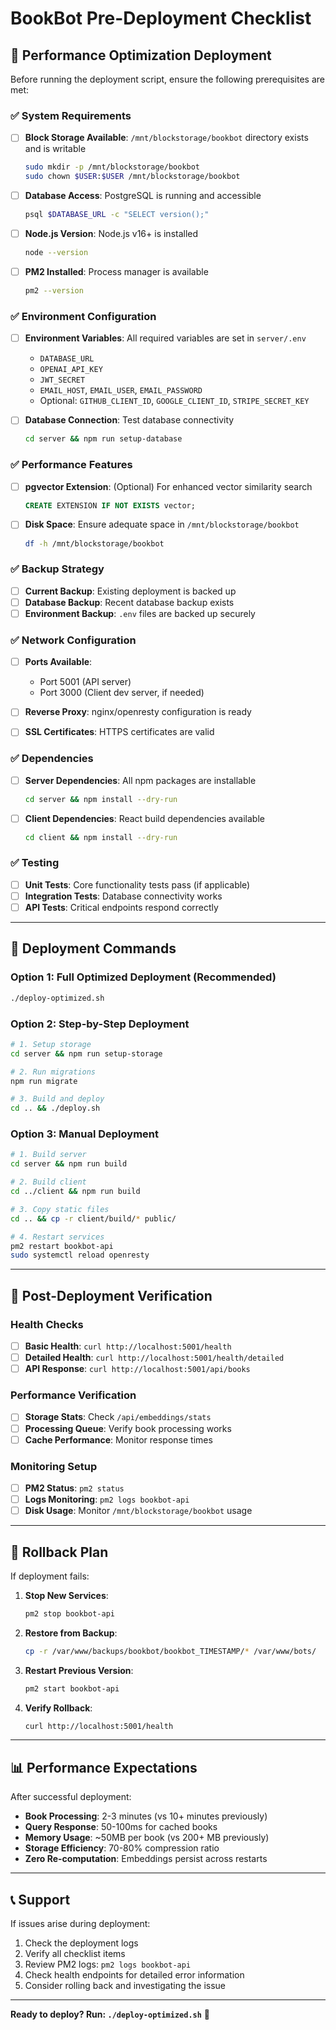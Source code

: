 # BookBot Pre-Deployment Checklist

## 🚀 Performance Optimization Deployment

Before running the deployment script, ensure the following prerequisites are met:

### ✅ **System Requirements**

- [ ] **Block Storage Available**: `/mnt/blockstorage/bookbot` directory exists and is writable
  ```bash
  sudo mkdir -p /mnt/blockstorage/bookbot
  sudo chown $USER:$USER /mnt/blockstorage/bookbot
  ```

- [ ] **Database Access**: PostgreSQL is running and accessible
  ```bash
  psql $DATABASE_URL -c "SELECT version();"
  ```

- [ ] **Node.js Version**: Node.js v16+ is installed
  ```bash
  node --version
  ```

- [ ] **PM2 Installed**: Process manager is available
  ```bash
  pm2 --version
  ```

### ✅ **Environment Configuration**

- [ ] **Environment Variables**: All required variables are set in `server/.env`
  - `DATABASE_URL`
  - `OPENAI_API_KEY`
  - `JWT_SECRET`
  - `EMAIL_HOST`, `EMAIL_USER`, `EMAIL_PASSWORD`
  - Optional: `GITHUB_CLIENT_ID`, `GOOGLE_CLIENT_ID`, `STRIPE_SECRET_KEY`

- [ ] **Database Connection**: Test database connectivity
  ```bash
  cd server && npm run setup-database
  ```

### ✅ **Performance Features**

- [ ] **pgvector Extension**: (Optional) For enhanced vector similarity search
  ```sql
  CREATE EXTENSION IF NOT EXISTS vector;
  ```

- [ ] **Disk Space**: Ensure adequate space in `/mnt/blockstorage/bookbot`
  ```bash
  df -h /mnt/blockstorage/bookbot
  ```

### ✅ **Backup Strategy**

- [ ] **Current Backup**: Existing deployment is backed up
- [ ] **Database Backup**: Recent database backup exists
- [ ] **Environment Backup**: `.env` files are backed up securely

### ✅ **Network Configuration**

- [ ] **Ports Available**: 
  - Port 5001 (API server)
  - Port 3000 (Client dev server, if needed)

- [ ] **Reverse Proxy**: nginx/openresty configuration is ready
- [ ] **SSL Certificates**: HTTPS certificates are valid

### ✅ **Dependencies**

- [ ] **Server Dependencies**: All npm packages are installable
  ```bash
  cd server && npm install --dry-run
  ```

- [ ] **Client Dependencies**: React build dependencies available
  ```bash
  cd client && npm install --dry-run
  ```

### ✅ **Testing**

- [ ] **Unit Tests**: Core functionality tests pass (if applicable)
- [ ] **Integration Tests**: Database connectivity works
- [ ] **API Tests**: Critical endpoints respond correctly

---

## 🔧 **Deployment Commands**

### **Option 1: Full Optimized Deployment** (Recommended)
```bash
./deploy-optimized.sh
```

### **Option 2: Step-by-Step Deployment**
```bash
# 1. Setup storage
cd server && npm run setup-storage

# 2. Run migrations
npm run migrate

# 3. Build and deploy
cd .. && ./deploy.sh
```

### **Option 3: Manual Deployment**
```bash
# 1. Build server
cd server && npm run build

# 2. Build client
cd ../client && npm run build

# 3. Copy static files
cd .. && cp -r client/build/* public/

# 4. Restart services
pm2 restart bookbot-api
sudo systemctl reload openresty
```

---

## 🏥 **Post-Deployment Verification**

### **Health Checks**
- [ ] **Basic Health**: `curl http://localhost:5001/health`
- [ ] **Detailed Health**: `curl http://localhost:5001/health/detailed`
- [ ] **API Response**: `curl http://localhost:5001/api/books`

### **Performance Verification**
- [ ] **Storage Stats**: Check `/api/embeddings/stats`
- [ ] **Processing Queue**: Verify book processing works
- [ ] **Cache Performance**: Monitor response times

### **Monitoring Setup**
- [ ] **PM2 Status**: `pm2 status`
- [ ] **Logs Monitoring**: `pm2 logs bookbot-api`
- [ ] **Disk Usage**: Monitor `/mnt/blockstorage/bookbot` usage

---

## 🚨 **Rollback Plan**

If deployment fails:

1. **Stop New Services**:
   ```bash
   pm2 stop bookbot-api
   ```

2. **Restore from Backup**:
   ```bash
   cp -r /var/www/backups/bookbot/bookbot_TIMESTAMP/* /var/www/bots/
   ```

3. **Restart Previous Version**:
   ```bash
   pm2 start bookbot-api
   ```

4. **Verify Rollback**:
   ```bash
   curl http://localhost:5001/health
   ```

---

## 📊 **Performance Expectations**

After successful deployment:

- **Book Processing**: 2-3 minutes (vs 10+ minutes previously)
- **Query Response**: 50-100ms for cached books
- **Memory Usage**: ~50MB per book (vs 200+ MB previously)
- **Storage Efficiency**: 70-80% compression ratio
- **Zero Re-computation**: Embeddings persist across restarts

---

## 📞 **Support**

If issues arise during deployment:

1. Check the deployment logs
2. Verify all checklist items
3. Review PM2 logs: `pm2 logs bookbot-api`
4. Check health endpoints for detailed error information
5. Consider rolling back and investigating the issue

---

**Ready to deploy? Run: `./deploy-optimized.sh`** 🚀
